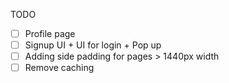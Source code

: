TODO
- [ ] Profile page
- [ ] Signup UI + UI for login + Pop up
- [ ] Adding side padding for pages > 1440px width
- [ ] Remove caching
